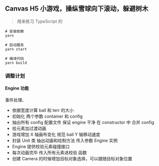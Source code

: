 ## Canvas H5 小游戏，操纵雪球向下滚动，躲避树木

> 用来练习 TypeScript 的

```
# 安装依赖
yarn

# 启动服务
yarn start

# 编译代码
yarn build
```

### 调整计划

#### Engine 功能

事件处理、

- 依据宽度计算 ball 和 terr 的大小
- 初始化 两个参数 container 和 config
- 抽出所有 config 配置文件 保证 engine 干净 在 constructor 中 合并 config
- 给元素加过渡动画
- 游戏增加 X 轴画布变化 规范 ball Y 轴移动速度
- 封装 Unit 类 抽出动画和绘制方法 传入参数 Engine 实例
- Engine 提供校验元素碰撞接口
- 每次动画完毕 传入所有元素进校验 函数
- 创建 Camera 的时候增加目标对象选择，可以跟随目标对象位置
